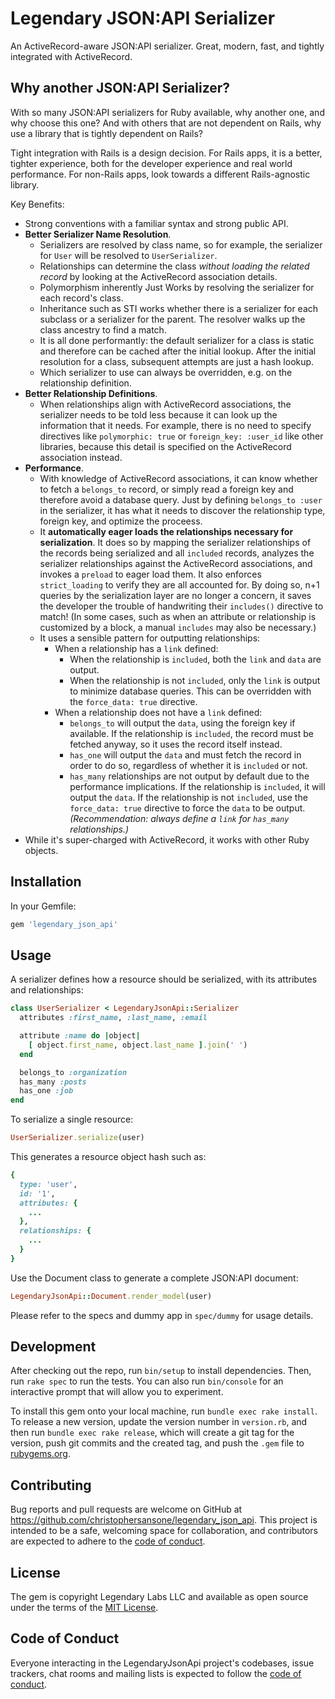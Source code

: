 # Legendary JSON:API Serializer

An ActiveRecord-aware JSON:API serializer.  Great, modern, fast, and tightly integrated with ActiveRecord.

## Why another JSON:API Serializer?

With so many JSON:API serializers for Ruby available, why another one, and why choose this one?  And with others that are not dependent on Rails, why use a library that is tightly dependent on Rails?

Tight integration with Rails is a design decision.  For Rails apps, it is a better, tighter experience, both for the developer experience and real world performance.  For non-Rails apps, look towards a different Rails-agnostic library.

Key Benefits:

* Strong conventions with a familiar syntax and strong public API.
* **Better Serializer Name Resolution**.
  * Serializers are resolved by class name, so for example, the serializer for `User` will be resolved to `UserSerializer`.
  * Relationships can determine the class _without loading the related record_ by looking at the ActiveRecord association details.
  * Polymorphism inherently Just Works by resolving the serializer for each record's class.
  * Inheritance such as STI works whether there is a serializer for each subclass or a serializer for the parent.  The resolver walks up the class ancestry to find a match.
  * It is all done performantly: the default serializer for a class is static and therefore can be cached after the initial lookup.  After the initial resolution for a class, subsequent attempts are just a hash lookup.
  * Which serializer to use can always be overridden, e.g. on the relationship definition.
* **Better Relationship Definitions**.
  * When relationships align with ActiveRecord associations, the serializer needs to be told less because it can look up the information that it needs.  For example, there is no need to specify directives like `polymorphic: true` or `foreign_key: :user_id` like other libraries, because this detail is specified on the ActiveRecord association instead.
* **Performance**.
  * With knowledge of ActiveRecord associations, it can know whether to fetch a `belongs_to` record, or simply read a foreign key and therefore avoid a database query.  Just by defining `belongs_to :user` in the serializer, it has what it needs to discover the relationship type, foreign key, and optimize the proceess.
  * It **automatically eager loads the relationships necessary for serialization**.  It does so by mapping the serializer relationships of the records being serialized and all `included` records, analyzes the serializer relationships against the ActiveRecord associations, and invokes a `preload` to eager load them.  It also enforces `strict_loading` to verify they are all accounted for.  By doing so, n+1 queries by the serialization layer are no longer a concern, it saves the developer the trouble of handwriting their
  `includes()` directive to match!  (In some cases, such as when an attribute or relationship is customized by a block, a manual `includes` may also be necessary.)
  * It uses a sensible pattern for outputting relationships:
    * When a relationship has a `link` defined:
      * When the relationship is `included`, both the `link` and `data` are output.
      * When the relationship is not `included`, only the `link` is output to minimize database queries.  This can be overridden with the `force_data: true` directive.
    * When a relationship does not have a `link` defined:
      * `belongs_to` will output the `data`, using the foreign key if available.  If the relationship is `included`, the record must be fetched anyway, so it uses the record itself instead.
      * `has_one` will output the `data` and must fetch the record in order to do so, regardless of whether it is `included` or not.
      * `has_many` relationships are not output by default due to the performance implications.  If the relationship is `included`, it will output the `data`.  If the relationship is not `included`, use the `force_data: true` directive to force the `data` to be output.  _(Recommendation: always define a `link` for `has_many` relationships.)_
* While it's super-charged with ActiveRecord, it works with other Ruby objects.

## Installation

In your Gemfile:

```bash
gem 'legendary_json_api'
```

## Usage

A serializer defines how a resource should be serialized, with its attributes and relationships:

```ruby
class UserSerializer < LegendaryJsonApi::Serializer
  attributes :first_name, :last_name, :email

  attribute :name do |object|
    [ object.first_name, object.last_name ].join(' ')
  end

  belongs_to :organization
  has_many :posts
  has_one :job
end
```

To serialize a single resource:

```ruby
UserSerializer.serialize(user)
```

This generates a resource object hash such as:

```ruby
{
  type: 'user',
  id: '1',
  attributes: {
    ...
  },
  relationships: {
    ...
  }
}
```

Use the Document class to generate a complete JSON:API document:

```ruby
LegendaryJsonApi::Document.render_model(user)
```

Please refer to the specs and dummy app in `spec/dummy` for usage details.

## Development

After checking out the repo, run `bin/setup` to install dependencies. Then, run `rake spec` to run the tests. You can also run `bin/console` for an interactive prompt that will allow you to experiment.

To install this gem onto your local machine, run `bundle exec rake install`. To release a new version, update the version number in `version.rb`, and then run `bundle exec rake release`, which will create a git tag for the version, push git commits and the created tag, and push the `.gem` file to [rubygems.org](https://rubygems.org).

## Contributing

Bug reports and pull requests are welcome on GitHub at https://github.com/christophersansone/legendary_json_api. This project is intended to be a safe, welcoming space for collaboration, and contributors are expected to adhere to the [code of conduct](https://github.com/christophersansone/legendary_json_api/blob/master/CODE_OF_CONDUCT.md).

## License

The gem is copyright Legendary Labs LLC and available as open source under the terms of the [MIT License](https://opensource.org/licenses/MIT).

## Code of Conduct

Everyone interacting in the LegendaryJsonApi project's codebases, issue trackers, chat rooms and mailing lists is expected to follow the [code of conduct](https://github.com/christophersansone/legendary_json_api/blob/master/CODE_OF_CONDUCT.md).
